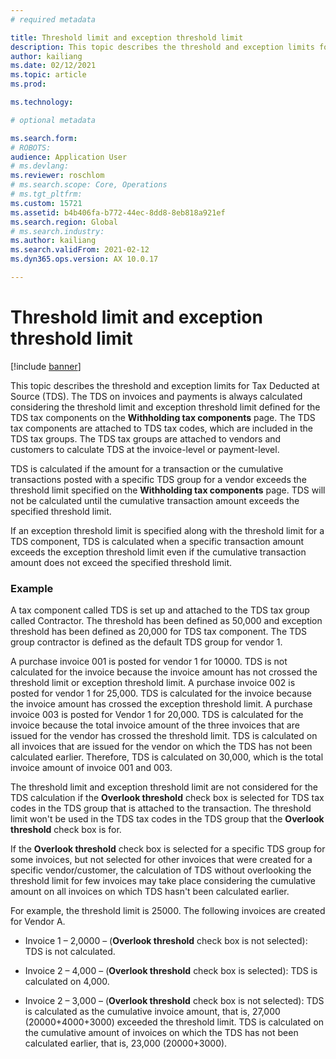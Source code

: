 ```yaml
---
# required metadata

title: Threshold limit and exception threshold limit
description: This topic describes the threshold and exception limits for Tax Deducted at Source (TDS).
author: kailiang
ms.date: 02/12/2021
ms.topic: article
ms.prod: 

ms.technology: 

# optional metadata

ms.search.form: 
# ROBOTS: 
audience: Application User
# ms.devlang: 
ms.reviewer: roschlom
# ms.search.scope: Core, Operations
# ms.tgt_pltfrm: 
ms.custom: 15721
ms.assetid: b4b406fa-b772-44ec-8dd8-8eb818a921ef
ms.search.region: Global
# ms.search.industry: 
ms.author: kailiang
ms.search.validFrom: 2021-02-12
ms.dyn365.ops.version: AX 10.0.17

---
```


# Threshold limit and exception threshold limit

[!include [banner](../includes/banner.md)]

This topic describes the threshold and exception limits for Tax Deducted at Source (TDS). The TDS on invoices and payments is always calculated considering the threshold limit and exception threshold limit defined for the TDS tax components on the **Withholding tax components** page. The TDS tax components are attached to TDS tax codes, which are included in the TDS tax groups. The TDS tax groups are attached to vendors and customers to calculate TDS at the invoice-level or payment-level.

TDS is calculated if the amount for a transaction or the cumulative transactions posted with a specific TDS group for a vendor exceeds the threshold limit specified on the **Withholding tax components** page. TDS will not be calculated until the cumulative transaction amount exceeds the specified threshold limit.

If an exception threshold limit is specified along with the threshold limit for a TDS component, TDS is calculated when a specific transaction amount exceeds the exception threshold limit even if the cumulative transaction amount does not exceed the specified threshold limit.

### Example
A tax component called TDS is set up and attached to the TDS tax group called Contractor. The threshold has been defined as 50,000 and exception threshold has been defined as 20,000 for TDS tax component. The TDS group contractor is defined as the default TDS group for vendor 1.

A purchase invoice 001 is posted for vendor 1 for 10000. TDS is not calculated for the invoice because the invoice amount has not crossed the threshold limit or exception threshold limit. A purchase invoice 002 is posted for vendor 1 for 25,000. TDS is calculated for the invoice because the invoice amount has crossed the exception threshold limit. A purchase invoice 003 is posted for Vendor 1 for 20,000. TDS is calculated for the invoice because the total invoice amount of the three invoices that are issued for the vendor has crossed the threshold limit. TDS is calculated on all invoices that are issued for the vendor on which the TDS has not been calculated earlier. Therefore, TDS is calculated on 30,000, which is the total invoice amount of invoice 001 and 003.

The threshold limit and exception threshold limit are not considered for the TDS calculation if the **Overlook threshold** check box is selected for TDS tax codes in the TDS group that is attached to the transaction. The threshold limit won't be used in the TDS tax codes in the TDS group that the **Overlook threshold** check box is for.

If the **Overlook threshold** check box is selected for a specific TDS group for some invoices, but not selected for other invoices that were created for a specific vendor/customer, the calculation of TDS without overlooking the threshold limit for few invoices may take place considering the cumulative amount on all invoices on which TDS hasn't been calculated earlier.

For example, the threshold limit is 25000. The following invoices are created for Vendor A.

- Invoice 1 – 2,0000 – (**Overlook threshold** check box is not selected): TDS is not calculated.

- Invoice 2 – 4,000 – (**Overlook threshold** check box is selected): TDS is calculated on 4,000.

- Invoice 2 – 3,000 – (**Overlook threshold** check box is not selected): TDS is calculated as the cumulative invoice amount, that is, 27,000 (20000+4000+3000) exceeded the threshold limit. TDS is calculated on the cumulative amount of invoices on which the TDS has not been calculated earlier, that is, 23,000 (20000+3000).

